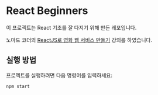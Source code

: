 # React Beginners

이 프로젝트는 React 기초를 잘 다지기 위해 만든 레포입니다.

노마드 코더의 [ReactJS로 영화 웹 서비스 만들기](https://nomadcoders.co/react-for-beginners) 강의를 하였습니다.

## 실행 방법

프로젝트를 실행하려면 다음 명령어를 입력하세요:

```bash
npm start
```
